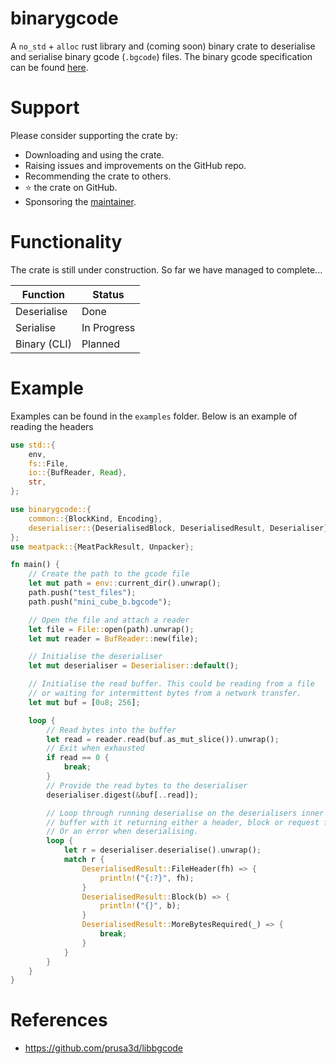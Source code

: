 # binarygcode

A `no_std` + `alloc` rust library and (coming soon) binary crate to deserialise and serialise binary gcode (`.bgcode`) files. The binary gcode specification can be found [here](https://github.com/prusa3d/libbgcode/blob/main/doc/specifications.md).

# Support

Please consider supporting the crate by:

- Downloading and using the crate.
- Raising issues and improvements on the GitHub repo.
- Recommending the crate to others.
- ⭐ the crate on GitHub.
- Sponsoring the [maintainer](https://github.com/sponsors/jamesgopsill).


# Functionality

The crate is still under construction. So far we have managed to complete...

| **Function** | **Status** |
| --- | --- |
| Deserialise | Done |
| Serialise | In Progress |
| Binary (CLI) | Planned |

# Example

Examples can be found in the `examples` folder. Below is an example of reading the headers

```rust
use std::{
	env,
	fs::File,
	io::{BufReader, Read},
	str,
};

use binarygcode::{
	common::{BlockKind, Encoding},
	deserialiser::{DeserialisedBlock, DeserialisedResult, Deserialiser},
};
use meatpack::{MeatPackResult, Unpacker};

fn main() {
	// Create the path to the gcode file
	let mut path = env::current_dir().unwrap();
	path.push("test_files");
	path.push("mini_cube_b.bgcode");

	// Open the file and attach a reader
	let file = File::open(path).unwrap();
	let mut reader = BufReader::new(file);

	// Initialise the deserialiser
	let mut deserialiser = Deserialiser::default();

	// Initialise the read buffer. This could be reading from a file
	// or waiting for intermittent bytes from a network transfer.
	let mut buf = [0u8; 256];

	loop {
		// Read bytes into the buffer
		let read = reader.read(buf.as_mut_slice()).unwrap();
		// Exit when exhausted
		if read == 0 {
			break;
		}
		// Provide the read bytes to the deserialiser
		deserialiser.digest(&buf[..read]);

		// Loop through running deserialise on the deserialisers inner
		// buffer with it returning either a header, block or request for more bytes.
		// Or an error when deserialising.
		loop {
			let r = deserialiser.deserialise().unwrap();
			match r {
				DeserialisedResult::FileHeader(fh) => {
					println!("{:?}", fh);
				}
				DeserialisedResult::Block(b) => {
					println!("{}", b);
				}
				DeserialisedResult::MoreBytesRequired(_) => {
					break;
				}
			}
		}
	}
}
```

# References

- <https://github.com/prusa3d/libbgcode>
